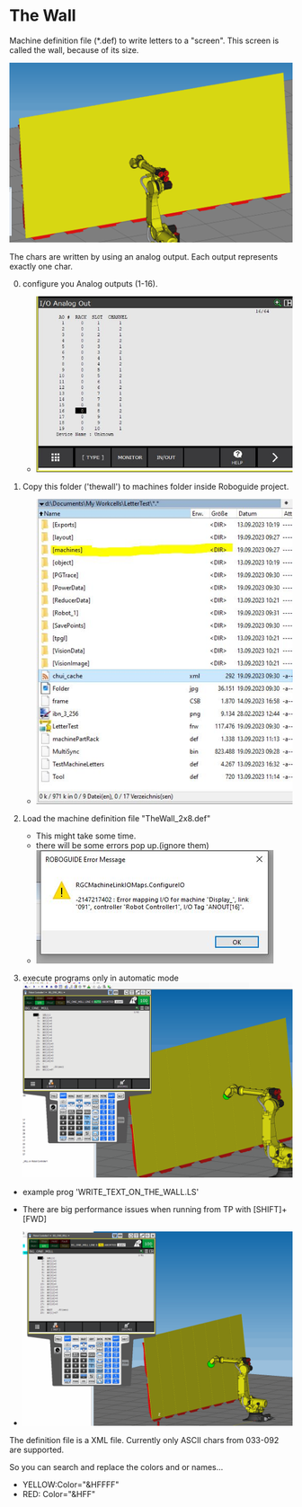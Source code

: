 # The Wall
Machine definition file (*.def) to write letters to a "screen". This screen is called the wall, because of its size.

![Alt text](A_WAY_TO_WRITE.gif)

The chars are written by using an analog output.
Each output represents exactly one char.

0. configure you Analog outputs (1-16).
    - ![Alt text](AnalogOUT_config.jpg)

1. Copy this folder ('thewall') to machines folder inside Roboguide project.
    - ![Alt text](folder_to_put.jpg)

2. Load the machine definition file "TheWall_2x8.def"
   - This might take some time.
   - there will be some errors pop up.(ignore them)
   - ![Alt text](Error_IO.JPG)

3. execute programs only in automatic mode
![Alt text](auto_mode_run.gif)

  - example prog 'WRITE_TEXT_ON_THE_WALL.LS'

  - There are big performance issues when running from TP with [SHIFT]+[FWD]
  - ![Alt text](performance_issue.gif)



The definition file is a XML file.
Currently only ASCII chars  from 033-092 are supported.

So you can search and replace the colors and or names...

- YELLOW:Color="&amp;HFFFF"
- RED: Color="&amp;HFF"